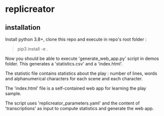 # replicreator

## installation

Install python 3.8+, clone this repo and execute in repo's root folder :
> pip3 install -e .

Now you should be able to execute 'generate_web_app.py' script in demos folder.
This generates a 'statistics.csv' and a 'index.html'.

The statistic file contains statistics about the play : number of lines, words and alphanumerical 
characters for each scene and each character.

The 'index.html' file is a self-contained web app for learning the play sample.

The script uses 'replicreator_parameters.yaml' and the content of 'transcriptions' as input to compute
statistics and generate the web app.

